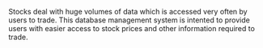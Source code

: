 Stocks deal with huge volumes of data which is accessed very often by users to trade. This database management system is intented to provide users with easier access to stock prices and other information required to trade.

